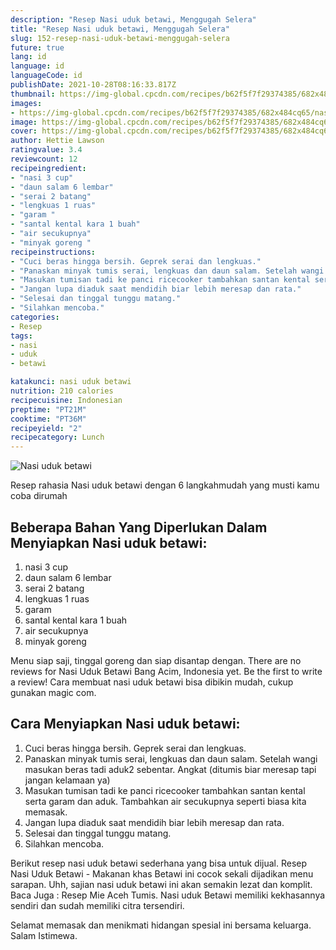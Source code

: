 ```yaml
---
description: "Resep Nasi uduk betawi, Menggugah Selera"
title: "Resep Nasi uduk betawi, Menggugah Selera"
slug: 152-resep-nasi-uduk-betawi-menggugah-selera
future: true
lang: id
language: id
languageCode: id
publishDate: 2021-10-28T08:16:33.817Z 
thumbnail: https://img-global.cpcdn.com/recipes/b62f5f7f29374385/682x484cq65/nasi-uduk-betawi-foto-resep-utama.png
images:
- https://img-global.cpcdn.com/recipes/b62f5f7f29374385/682x484cq65/nasi-uduk-betawi-foto-resep-utama.png
image: https://img-global.cpcdn.com/recipes/b62f5f7f29374385/682x484cq65/nasi-uduk-betawi-foto-resep-utama.png
cover: https://img-global.cpcdn.com/recipes/b62f5f7f29374385/682x484cq65/nasi-uduk-betawi-foto-resep-utama.png
author: Hettie Lawson
ratingvalue: 3.4
reviewcount: 12
recipeingredient:
- "nasi 3 cup"
- "daun salam 6 lembar"
- "serai 2 batang"
- "lengkuas 1 ruas"
- "garam "
- "santal kental kara 1 buah"
- "air secukupnya"
- "minyak goreng "
recipeinstructions:
- "Cuci beras hingga bersih. Geprek serai dan lengkuas."
- "Panaskan minyak tumis serai, lengkuas dan daun salam. Setelah wangi masukan beras tadi aduk2 sebentar. Angkat (ditumis biar meresap tapi jangan kelamaan ya)"
- "Masukan tumisan tadi ke panci ricecooker tambahkan santan kental serta garam dan aduk. Tambahkan air secukupnya seperti biasa kita memasak."
- "Jangan lupa diaduk saat mendidih biar lebih meresap dan rata."
- "Selesai dan tinggal tunggu matang."
- "Silahkan mencoba."
categories:
- Resep
tags:
- nasi
- uduk
- betawi

katakunci: nasi uduk betawi 
nutrition: 210 calories
recipecuisine: Indonesian
preptime: "PT21M"
cooktime: "PT36M"
recipeyield: "2"
recipecategory: Lunch
---
```



![Nasi uduk betawi](https://img-global.cpcdn.com/recipes/b62f5f7f29374385/682x484cq65/nasi-uduk-betawi-foto-resep-utama.png)

Resep rahasia Nasi uduk betawi    dengan 6 langkahmudah yang musti kamu coba dirumah

<!--inarticleads1-->

## Beberapa Bahan Yang Diperlukan Dalam Menyiapkan Nasi uduk betawi:

1. nasi 3 cup
1. daun salam 6 lembar
1. serai 2 batang
1. lengkuas 1 ruas
1. garam 
1. santal kental kara 1 buah
1. air secukupnya
1. minyak goreng 

Menu siap saji, tinggal goreng dan siap disantap dengan. There are no reviews for Nasi Uduk Betawi Bang Acim, Indonesia yet. Be the first to write a review! Cara membuat nasi uduk betawi bisa dibikin mudah, cukup gunakan magic com. 

<!--inarticleads2-->

## Cara Menyiapkan Nasi uduk betawi:

1. Cuci beras hingga bersih. Geprek serai dan lengkuas.
1. Panaskan minyak tumis serai, lengkuas dan daun salam. Setelah wangi masukan beras tadi aduk2 sebentar. Angkat (ditumis biar meresap tapi jangan kelamaan ya)
1. Masukan tumisan tadi ke panci ricecooker tambahkan santan kental serta garam dan aduk. Tambahkan air secukupnya seperti biasa kita memasak.
1. Jangan lupa diaduk saat mendidih biar lebih meresap dan rata.
1. Selesai dan tinggal tunggu matang.
1. Silahkan mencoba.


Berikut resep nasi uduk betawi sederhana yang bisa untuk dijual. Resep Nasi Uduk Betawi - Makanan khas Betawi ini cocok sekali dijadikan menu sarapan. Uhh, sajian nasi uduk betawi ini akan semakin lezat dan komplit. Baca Juga : Resep Mie Aceh Tumis. Nasi uduk Betawi memiliki kekhasannya sendiri dan sudah memiliki citra tersendiri. 

Selamat memasak dan menikmati hidangan spesial ini bersama keluarga. Salam Istimewa.
